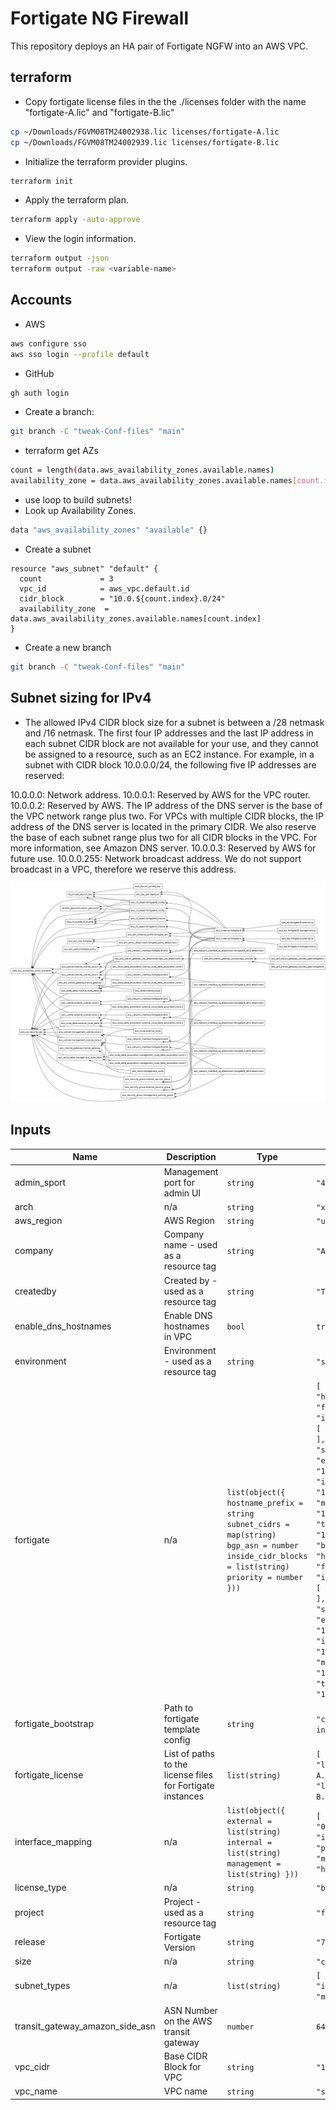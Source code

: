 # Fortigate NG Firewall

This repository deploys an HA pair of Fortigate NGFW into an AWS VPC.

## terraform

- Copy fortigate license files in the the ./licenses folder with the name "fortigate-A.lic" and "fortigate-B.lic"

```bash
cp ~/Downloads/FGVM08TM24002938.lic licenses/fortigate-A.lic
cp ~/Downloads/FGVM08TM24002939.lic licenses/fortigate-B.lic
```

- Initialize the terraform provider plugins.

```bash
terraform init
```

- Apply the terraform plan.

```bash
terraform apply -auto-approve
```

- View the login information.

```bash
terraform output -json
terraform output -raw <variable-name>
```

## Accounts

- AWS

```bash
aws configure sso
aws sso login --profile default
```

- GitHub

```bash
gh auth login
```

- Create a branch:

```bash
git branch -C "tweak-Conf-files" "main"
```

- terraform get AZs

```bash
count = length(data.aws_availability_zones.available.names)
availability_zone = data.aws_availability_zones.available.names[count.index]
```

- use loop to build subnets!
- Look up Availability Zones.

```bash
data "aws_availability_zones" "available" {}
```

- Create a subnet

```hcl
resource "aws_subnet" "default" {
  count             = 3
  vpc_id            = aws_vpc.default.id
  cidr_block        = "10.0.${count.index}.0/24"
  availability_zone  = data.aws_availability_zones.available.names[count.index]
}
```

- Create a new branch

```bash
git branch -C "tweak-Conf-files" "main"
```

## Subnet sizing for IPv4

- The allowed IPv4 CIDR block size for a subnet is between a /28 netmask and /16 netmask. The first four IP addresses and the last IP address in each subnet CIDR block are not available for your use, and they cannot be assigned to a resource, such as an EC2 instance. For example, in a subnet with CIDR block 10.0.0.0/24, the following five IP addresses are reserved:

10.0.0.0: Network address.
10.0.0.1: Reserved by AWS for the VPC router.
10.0.0.2: Reserved by AWS. The IP address of the DNS server is the base of the VPC network range plus two. For VPCs with multiple CIDR blocks, the IP address of the DNS server is located in the primary CIDR. We also reserve the base of each subnet range plus two for all CIDR blocks in the VPC. For more information, see Amazon DNS server.
10.0.0.3: Reserved by AWS for future use.
10.0.0.255: Network broadcast address. We do not support broadcast in a VPC, therefore we reserve this address.

![Graph](graph.png "Graph")

<!-- BEGIN_TF_DOCS -->

## Inputs

| Name | Description | Type | Default | Required |
|------|-------------|------|---------|:--------:|
| admin\_sport | Management port for admin UI | `string` | `"443"` | no |
| arch | n/a | `string` | `"x86_64"` | no |
| aws\_region | AWS Region | `string` | `"us-east-1"` | no |
| company | Company name - used as a resource tag | `string` | `"ACME Corp"` | no |
| createdby | Created by - used as a resource tag | `string` | `"Terraform"` | no |
| enable\_dns\_hostnames | Enable DNS hostnames in VPC | `bool` | `true` | no |
| environment | Environment - used as a resource tag | `string` | `"sandbox"` | no |
| fortigate | n/a | ```list(object({ hostname_prefix = string subnet_cidrs = map(string) bgp_asn = number inside_cidr_blocks = list(string) priority = number }))``` | ```[ { "bgp_asn": 64513, "hostname_prefix": "firewall", "inside_cidr_blocks": [ "169.254.120.0/29" ], "priority": 200, "subnet_cidrs": { "external": "10.0.0.0/28", "internal": "10.0.0.16/28", "management": "10.0.0.48/28", "transit": "1.0.0.0/8" } }, { "bgp_asn": 64514, "hostname_prefix": "firewall", "inside_cidr_blocks": [ "169.254.102.0/29" ], "priority": 150, "subnet_cidrs": { "external": "10.0.0.64/28", "internal": "10.0.0.80/28", "management": "10.0.0.112/28", "transit": "1.0.0.0/8" } } ]``` | no |
| fortigate\_bootstrap | Path to fortigate template config | `string` | `"cloud-init/fortigate.conf"` | no |
| fortigate\_license | List of paths to the license files for Fortigate instances | `list(string)` | ```[ "licenses/fortigate-A.lic", "licenses/fortigate-B.lic" ]``` | no |
| interface\_mapping | n/a | ```list(object({ external = list(string) internal = list(string) management = list(string) }))``` | ```[ { "external": [ "0", "public" ], "internal": [ "1", "private" ], "management": [ "2", "ha" ] } ]``` | no |
| license\_type | n/a | `string` | `"byol"` | no |
| project | Project - used as a resource tag | `string` | `"fortigate-ngfw-aws"` | no |
| release | Fortigate Version | `string` | `"7.6.0"` | no |
| size | n/a | `string` | `"c6i.xlarge"` | no |
| subnet\_types | n/a | `list(string)` | ```[ "external", "internal", "management" ]``` | no |
| transit\_gateway\_amazon\_side\_asn | ASN Number on the AWS transit gateway | `number` | `64512` | no |
| vpc\_cidr | Base CIDR Block for VPC | `string` | `"10.0.0.0/24"` | no |
| vpc\_name | VPC name | `string` | `"security"` | no |
<!-- END_TF_DOCS -->
